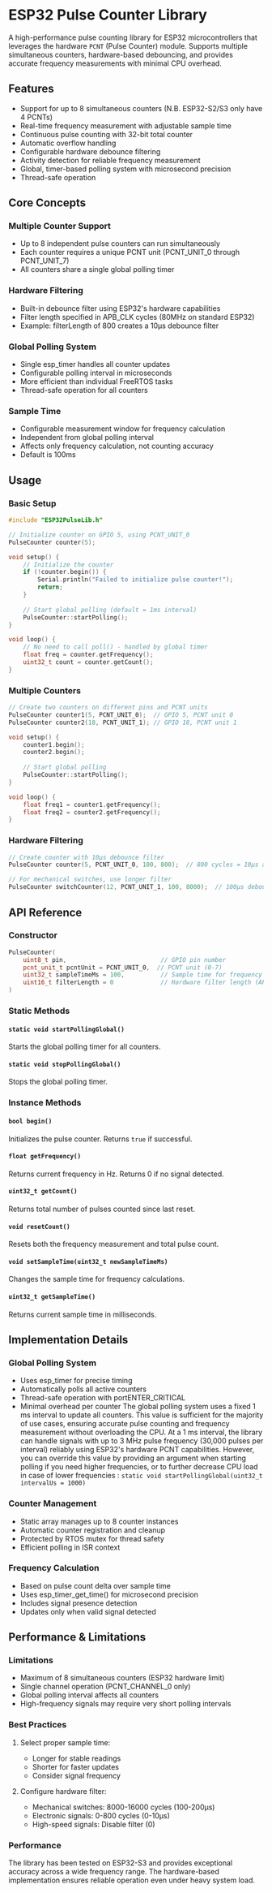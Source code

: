 # ESP32 Pulse Counter Library

A high-performance pulse counting library for ESP32 microcontrollers that leverages the hardware `PCNT` (Pulse Counter) module. Supports multiple simultaneous counters, hardware-based debouncing, and provides accurate frequency measurements with minimal CPU overhead.

## Features

- Support for up to 8 simultaneous counters (N.B. ESP32-S2/S3 only have 4 PCNTs)
- Real-time frequency measurement with adjustable sample time
- Continuous pulse counting with 32-bit total counter
- Automatic overflow handling
- Configurable hardware debounce filtering
- Activity detection for reliable frequency measurement
- Global, timer-based polling system with microsecond precision
- Thread-safe operation

## Core Concepts

### Multiple Counter Support
- Up to 8 independent pulse counters can run simultaneously
- Each counter requires a unique PCNT unit (PCNT_UNIT_0 through PCNT_UNIT_7)
- All counters share a single global polling timer

### Hardware Filtering
- Built-in debounce filter using ESP32's hardware capabilities
- Filter length specified in APB_CLK cycles (80MHz on standard ESP32)
- Example: filterLength of 800 creates a 10µs debounce filter

### Global Polling System
- Single esp_timer handles all counter updates
- Configurable polling interval in microseconds
- More efficient than individual FreeRTOS tasks
- Thread-safe operation for all counters

### Sample Time
- Configurable measurement window for frequency calculation
- Independent from global polling interval
- Affects only frequency calculation, not counting accuracy
- Default is 100ms

## Usage

### Basic Setup

```cpp
#include "ESP32PulseLib.h"

// Initialize counter on GPIO 5, using PCNT_UNIT_0
PulseCounter counter(5);

void setup() {
    // Initialize the counter
    if (!counter.begin()) {
        Serial.println("Failed to initialize pulse counter!");
        return;
    }
    
    // Start global polling (default = 1ms interval)
    PulseCounter::startPolling();
}

void loop() {
    // No need to call poll() - handled by global timer
    float freq = counter.getFrequency();
    uint32_t count = counter.getCount();
}
```

### Multiple Counters

```cpp
// Create two counters on different pins and PCNT units
PulseCounter counter1(5, PCNT_UNIT_0);  // GPIO 5, PCNT unit 0
PulseCounter counter2(18, PCNT_UNIT_1); // GPIO 18, PCNT unit 1

void setup() {
    counter1.begin();
    counter2.begin();
    
    // Start global polling
    PulseCounter::startPolling();
}

void loop() {
    float freq1 = counter1.getFrequency();
    float freq2 = counter2.getFrequency();
}
```

### Hardware Filtering

```cpp
// Create counter with 10µs debounce filter
PulseCounter counter(5, PCNT_UNIT_0, 100, 800);  // 800 cycles = 10µs at 80MHz

// For mechanical switches, use longer filter
PulseCounter switchCounter(12, PCNT_UNIT_1, 100, 8000);  // 100µs debounce
```

## API Reference

### Constructor
```cpp
PulseCounter(
    uint8_t pin,                          // GPIO pin number
    pcnt_unit_t pcntUnit = PCNT_UNIT_0,  // PCNT unit (0-7)
    uint32_t sampleTimeMs = 100,          // Sample time for frequency
    uint16_t filterLength = 0             // Hardware filter length (APB cycles)
)
```

### Static Methods

#### `static void startPollingGlobal()`
Starts the global polling timer for all counters.

#### `static void stopPollingGlobal()`
Stops the global polling timer.

### Instance Methods

#### `bool begin()`
Initializes the pulse counter. Returns `true` if successful.

#### `float getFrequency()`
Returns current frequency in Hz. Returns 0 if no signal detected.

#### `uint32_t getCount()`
Returns total number of pulses counted since last reset.

#### `void resetCount()`
Resets both the frequency measurement and total pulse count.

#### `void setSampleTime(uint32_t newSampleTimeMs)`
Changes the sample time for frequency calculations.

#### `uint32_t getSampleTime()`
Returns current sample time in milliseconds.

## Implementation Details

### Global Polling System
- Uses esp_timer for precise timing
- Automatically polls all active counters
- Thread-safe operation with portENTER_CRITICAL
- Minimal overhead per counter
The global polling system uses a fixed 1 ms interval to update all counters. This value is sufficient for the majority of use cases, ensuring accurate pulse counting and frequency measurement without overloading the CPU.
At a 1 ms interval, the library can handle signals with up to 3 MHz pulse frequency (30,000 pulses per interval) reliably using ESP32's hardware PCNT capabilities.
However, you can override this value by providing an argument when starting polling if you need higher frequencies, or to further decrease CPU load in case of lower frequencies :
`static void startPollingGlobal(uint32_t intervalUs = 1000)`

### Counter Management
- Static array manages up to 8 counter instances
- Automatic counter registration and cleanup
- Protected by RTOS mutex for thread safety
- Efficient polling in ISR context

### Frequency Calculation
- Based on pulse count delta over sample time
- Uses esp_timer_get_time() for microsecond precision
- Includes signal presence detection
- Updates only when valid signal detected

## Performance & Limitations

### Limitations
- Maximum of 8 simultaneous counters (ESP32 hardware limit)
- Single channel operation (PCNT_CHANNEL_0 only)
- Global polling interval affects all counters
- High-frequency signals may require very short polling intervals

### Best Practices
1. Select proper sample time:
   - Longer for stable readings
   - Shorter for faster updates
   - Consider signal frequency

2. Configure hardware filter:
   - Mechanical switches: 8000-16000 cycles (100-200µs)
   - Electronic signals: 0-800 cycles (0-10µs)
   - High-speed signals: Disable filter (0)

### Performance
The library has been tested on ESP32-S3 and provides exceptional accuracy across a wide frequency range. The hardware-based implementation ensures reliable operation even under heavy system load.